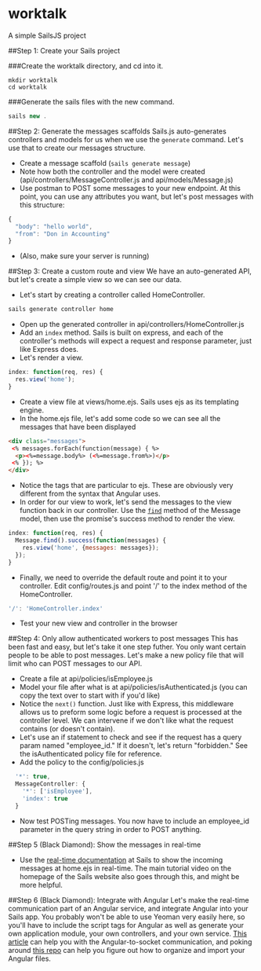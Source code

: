 worktalk
==========

A simple SailsJS project

##Step 1: Create your Sails project

###Create the worktalk directory, and cd into it.

```javacript
mkdir worktalk
cd worktalk
```

###Generate the sails files with the new command.

```javascript
sails new .
```

##Step 2: Generate the messages scaffolds
Sails.js auto-generates controllers and models for us when we use the `generate` command. Let's use that to create our messages structure.
* Create a message scaffold (`sails generate message`)
* Note how both the controller and the model were created (api/controllers/MessageController.js and api/models/Message.js)
* Use postman to POST some messages to your new endpoint. At this point, you can use any attributes you want, but let's post messages with this structure:

```javascript
{
  "body": "hello world",
  "from": "Don in Accounting"
}
```
* (Also, make sure your server is running)

##Step 3: Create a custom route and view
We have an auto-generated API, but let's create a simple view so we can see our data.
* Let's start by creating a controller called HomeController.

```javascript
sails generate controller home
```
* Open up the generated controller in api/controllers/HomeController.js
* Add an `index` method. Sails is built on express, and each of the controller's methods will expect a request and response parameter, just like Express does.
* Let's render a view.

```javascript
index: function(req, res) {
  res.view('home');
}
```
* Create a view file at views/home.ejs. Sails uses ejs as its templating engine.
* In the home.ejs file, let's add some code so we can see all the messages that have been displayed

```html
<div class="messages">
 <% messages.forEach(function(message) { %>
  <p><%=message.body%> (<%=message.from%>)</p>
 <% }); %>
</div>
```
* Notice the tags that are particular to ejs. These are obviously very different from the syntax that Angular uses.
* In order for our view to work, let's send the messages to the view function back in our controller. Use the [`find`](http://sailsjs.org/#!documentation/models) method of the Message model, then use the promise's success method to render the view.

```javascript
index: function(req, res) {
  Message.find().success(function(messages) {
    res.view('home', {messages: messages});
  });
}
```
* Finally, we need to override the default route and point it to your controller. Edit config/routes.js and point '/' to the index method of the HomeController.

```javascript
'/': 'HomeController.index'
```
* Test your new view and controller in the browser

##Step 4: Only allow authenticated workers to post messages
This has been fast and easy, but let's take it one step futher. You only want certain people to be able to post messages. Let's make a new policy file that will limit who can POST messages to our API.
* Create a file at api/policies/isEmployee.js
* Model your file after what is at api/policies/isAuthenticated.js (you can copy the text over to start with if you'd like)
* Notice the `next()` function. Just like with Express, this middleware allows us to preform some logic before a request is processed at the controller level. We can intervene if we don't like what the request contains (or doesn't contain).
* Let's use an if statement to check and see if the request has a query param named "employee_id." If it doesn't, let's return "forbidden." See the isAuthenticated policy file for reference.
* Add the policy to the config/policies.js

```javascript
  '*': true,
  MessageController: {
    '*': ['isEmployee'],
    'index': true
  }
```
* Now test POSTing messages. You now have to include an employee_id parameter in the query string in order to POST anything.

##Step 5 (Black Diamond): Show the messages in real-time
* Use the [real-time documentation](http://sailsjs.org/#!documentation/sockets) at Sails to show the incoming messages at home.ejs in real-time. The main tutorial video on the homepage of the Sails website also goes through this, and might be more helpful.

##Step 6 (Black Diamond): Integrate with Angular
Let's make the real-time communication part of an Angular service, and integrate Angular into your Sails app. 
You probably won't be able to use Yeoman very easily here, so you'll have to include the script tags for Angular as well as generate your own application module, your own controllers, and your own service. [This article](http://www.html5rocks.com/en/tutorials/frameworks/angular-websockets/) can help you with the Angular-to-socket communication, and poking around [this repo](https://github.com/levid/angular-sails-socketio-mongo-demo) can help you figure out how to organize and import your Angular files.

